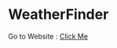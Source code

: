 # WeatherFinder
Go to Website : <a href="https://tanishq-rocks.github.io/WeatherFinder/index.html">Click Me</a>
